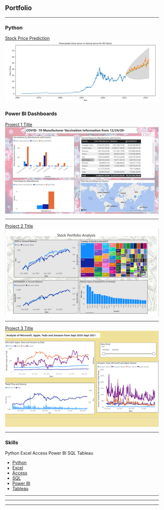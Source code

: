 ## Portfolio

---

### Python 

[Stock Price Prediction](/sample_page)
<img src="images/ko.PNG?raw=true"/>
 
### Power BI Dashboards

[Project 1 Title](/sample_page)
<img src="images/vaccinationbymanufacturer.PNG?raw=true"/>
 
---
[Project 2 Title](/pdf/sample_presentation.pdf)
<img src="images/Stockprofile.PNG?raw=true"/>

---
[Project 3 Title](http://example.com/)
<img src="images/Big4stocks.PNG?raw=true"/>

---

### Skills

Python
Excel
Access
Power BI
SQL
Tableau


- [Python](http://example.com/)
- [Excel](http://example.com/)
- [Access](http://example.com/)
- [SQL](http://example.com/)
- [Power BI](http://example.com/)
- [Tableau](http://example.com/)

---




---




--- 
